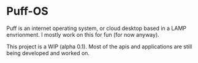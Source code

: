 # Puff-OS

Puff is an internet operating system, or cloud desktop based in a LAMP envrionment. I mostly work on this for fun (for now anyway).

This project is a WIP (alpha 0.1). Most of the apis and applications are still being developed and worked on.
